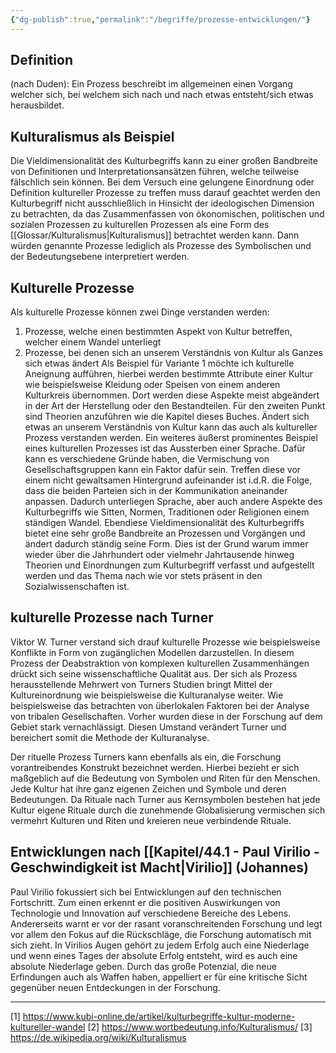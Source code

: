 ```yaml
---
{"dg-publish":true,"permalink":"/begriffe/prozesse-entwicklungen/"}
---
```

 

## Definition
(nach Duden):
Ein Prozess beschreibt im allgemeinen einen Vorgang welcher sich, bei welchem sich nach und nach etwas entsteht/sich etwas herausbildet.


## Kulturalismus als Beispiel

Die Vieldimensionalität des Kulturbegriffs kann zu einer großen Bandbreite von Definitionen und Interpretationsansätzen führen, welche teilweise fälschlich sein können. Bei dem Versuch eine gelungene Einordnung oder Definition kultureller Prozesse zu treffen muss darauf geachtet werden den Kulturbegriff nicht ausschließlich in Hinsicht der ideologischen Dimension zu betrachten, da das Zusammenfassen von ökonomischen, politischen und sozialen Prozessen zu kulturellen Prozessen als eine Form des [[Glossar/Kulturalismus\|Kulturalismus]] betrachtet werden kann. Dann würden genannte Prozesse lediglich als Prozesse des Symbolischen und der Bedeutungsebene interpretiert werden. 


## Kulturelle Prozesse

Als kulturelle Prozesse können zwei Dinge verstanden werden:
1. Prozesse, welche einen bestimmten Aspekt von Kultur betreffen, welcher einem Wandel unterliegt
2. Prozesse, bei denen sich an unserem Verständnis von Kultur als Ganzes sich etwas ändert
Als Beispiel für Variante 1 möchte ich kulturelle Aneignung aufführen, hierbei werden bestimmte Attribute einer Kultur wie beispielsweise Kleidung oder Speisen von einem anderen Kulturkreis übernommen. Dort werden diese Aspekte meist abgeändert in der Art der Herstellung oder den Bestandteilen. Für den zweiten Punkt sind Theorien anzuführen wie die Kapitel dieses Buches. Ändert sich etwas an unserem Verständnis von Kultur kann das auch als kultureller Prozess verstanden werden. Ein weiteres äußerst prominentes Beispiel eines kulturellen Prozesses ist das Aussterben einer Sprache. Dafür kann es verschiedene Gründe haben, die Vermischung von Gesellschaftsgruppen kann ein Faktor dafür sein. Treffen diese vor einem nicht gewaltsamen Hintergrund aufeinander ist i.d.R. die Folge, dass die beiden Parteien sich in der Kommunikation aneinander anpassen. Dadurch unterliegen Sprache, aber auch andere Aspekte des Kulturbegriffs wie Sitten, Normen, Traditionen oder Religionen einem ständigen Wandel. Ebendiese Vieldimensionalität des Kulturbegriffs bietet eine sehr große Bandbreite an Prozessen und Vorgängen und ändert dadurch ständig seine Form. Dies ist der Grund warum immer wieder über die Jahrhundert oder vielmehr Jahrtausende hinweg Theorien und Einordnungen zum Kulturbegriff verfasst und aufgestellt werden und das Thema nach wie vor stets präsent in den Sozialwissenschaften ist.


## kulturelle Prozesse nach Turner

Viktor W. Turner verstand sich drauf kulturelle Prozesse wie beispielsweise Konflikte in Form von zugänglichen Modellen darzustellen. In diesem Prozess der Deabstraktion von komplexen kulturellen Zusammenhängen drückt sich seine wissenschaftliche Qualität aus. Der sich als Prozess herausstellende Mehrwert von Turners Studien bringt Mittel der Kultureinordnung wie beispielsweise die Kulturanalyse weiter. Wie beispielsweise das betrachten von überlokalen Faktoren bei der Analyse von tribalen Gesellschaften. Vorher wurden diese in der Forschung auf dem Gebiet stark vernachlässigt. Diesen Umstand verändert Turner und bereichert somit die Methode der Kulturanalyse. 

Der rituelle Prozess Turners kann ebenfalls als ein, die Forschung vorantreibendes Konstrukt bezeichnet werden. Hierbei bezieht er sich maßgeblich auf die Bedeutung von Symbolen und Riten für den Menschen. Jede Kultur hat ihre ganz eigenen Zeichen und Symbole und deren Bedeutungen. Da Rituale nach Turner aus Kernsymbolen bestehen hat jede Kultur eigene Rituale durch die zunehmende Globalisierung vermischen sich vermehrt Kulturen und Riten und kreieren neue verbindende Rituale.



## Entwicklungen nach [[Kapitel/44.1 - Paul Virilio - Geschwindigkeit ist Macht\|Virilio]] (Johannes)
Paul Virilio fokussiert sich bei Entwicklungen auf den technischen Fortschritt. Zum einen erkennt er die positiven Auswirkungen von Technologie und Innovation auf verschiedene Bereiche des Lebens. Andererseits warnt er vor der rasant voranschreitenden Forschung und legt vor allem den Fokus auf die Rückschläge, die Forschung automatisch mit sich zieht. In Virilios Augen gehört zu jedem Erfolg auch eine Niederlage und wenn eines Tages der absolute Erfolg entsteht, wird es auch eine absolute Niederlage geben. Durch das große Potenzial, die neue Erfindungen auch als Waffen haben, appelliert er für eine kritische Sicht gegenüber neuen Entdeckungen in der Forschung.


---
[1] https://www.kubi-online.de/artikel/kulturbegriffe-kultur-moderne-kultureller-wandel
[2] https://www.wortbedeutung.info/Kulturalismus/
[3] https://de.wikipedia.org/wiki/Kulturalismus
